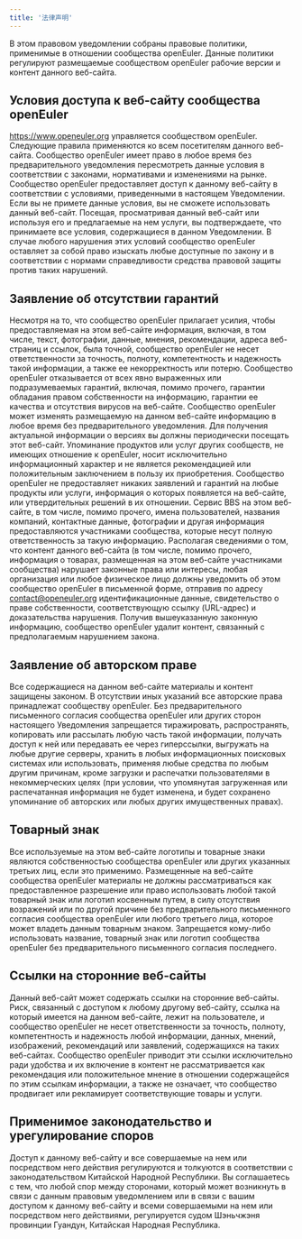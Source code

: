 ```yaml
---
title: '法律声明'
---
```


<!--  TODO: BANNER -->
<script setup lang="ts">
import banner from '@/assets/banner-secondary.png';
import search from '@/assets/illustrations/search.png';

import BannerLevel2 from '@/components/BannerLevel2.vue';
</script>

<BannerLevel2
    :background-image="banner"
    background-text="LEGAL"
    title="Правовое уведомление"
    :illustration="search"
  />

<div class="markdown" >

В этом правовом уведомлении собраны правовые политики, применимые в отношении сообщества openEuler. Данные политики регулируют размещаемые сообществом openEuler рабочие версии и контент данного веб-сайта.

## Условия доступа к веб-сайту сообщества openEuler

<https://www.openeuler.org> управляется сообществом openEuler. Следующие правила применяются ко всем посетителям данного веб-сайта. Сообщество openEuler имеет право в любое время без предварительного уведомления пересмотреть данные условия в соответствии с законами, нормативами и изменениями на рынке. Сообщество openEuler предоставляет доступ к данному веб-сайту в соответствии с условиями, приведенными в настоящем Уведомлении. Если вы не примете данные условия, вы не сможете использовать данный веб-сайт. Посещая, просматривая данный веб-сайт или используя его и предлагаемые на нем услуги, вы подтверждаете, что принимаете все условия, содержащиеся в данном Уведомлении. В случае любого нарушения этих условий сообщество openEuler оставляет за собой право изыскать любые доступные по закону и в соответствии с нормами справедливости средства правовой защиты против таких нарушений.

## Заявление об отсутствии гарантий

Несмотря на то, что сообщество openEuler прилагает усилия, чтобы предоставляемая на этом веб-сайте информация, включая, в том числе, текст, фотографии, данные, мнения, рекомендации, адреса веб-страниц и ссылок, была точной, сообщество openEuler не несет ответственности за точность, полноту, компетентность и надежность такой информации, а также ее некорректность или потерю. Сообщество openEuler отказывается от всех явно выраженных или подразумеваемых гарантий, включая, помимо прочего, гарантии обладания правом собственности на информацию, гарантии ее качества и отсутствия вирусов на веб-сайте. Сообщество openEuler может изменять размещаемую на данном веб-сайте информацию в любое время без предварительного уведомления. Для получения актуальной информации о версиях вы должны периодически посещать этот веб-сайт. Упоминание продуктов или услуг других сообществ, не имеющих отношение к openEuler, носит исключительно информационный характер и не является рекомендацией или положительным заключением в пользу их приобретения. Сообщество openEuler не предоставляет никаких заявлений и гарантий на любые продукты или услуги, информация о которых появляется на веб-сайте, или утвердительных решений в их отношении. Сервис BBS на этом веб-сайте, в том числе, помимо прочего, имена пользователей, названия компаний, контактные данные, фотографии и другая информация предоставляются участниками сообщества, которые несут полную ответственность за такую информацию. Располагая сведениями о том, что контент данного веб-сайта (в том числе, помимо прочего, информация о товарах, размещенная на этом веб-сайте участниками сообщества) нарушает законные права или интересы, любая организация или любое физическое лицо должны уведомить об этом сообщество openEuler в письменной форме, отправив по адресу <contact@openeuler.org> идентификационные данные, свидетельство о праве собственности, соответствующую ссылку (URL-адрес) и доказательства нарушения. Получив вышеуказанную законную информацию, сообщество openEuler удалит контент, связанный с предполагаемым нарушением закона.

## Заявление об авторском праве

Все содержащиеся на данном веб-сайте материалы и контент защищены законом. В отсутствии иных указаний все авторские права принадлежат сообществу openEuler. Без предварительного письменного согласия сообщества openEuler или других сторон настоящего Уведомления запрещается тиражировать, распространять, копировать или рассылать любую часть такой информации, получать доступ к ней или передавать ее через гиперссылки, выгружать на любые другие серверы, хранить в любых информационных поисковых системах или использовать, применяя любые средства по любым другим причинам, кроме загрузки и распечатки пользователями в некоммерческих целях (при условии, что упомянутая загруженная или распечатанная информация не будет изменена, и будет сохранено упоминание об авторских или любых других имущественных правах).

## Товарный знак

Все используемые на этом веб-сайте логотипы и товарные знаки являются собственностью сообщества openEuler или других указанных третьих лиц, если это применимо. Размещенные на веб-сайте сообщества openEuler материалы не должны рассматриваться как предоставленное разрешение или право использовать любой такой товарный знак или логотип косвенным путем, в силу отсутствия возражений или по другой причине без предварительного письменного согласия сообщества openEuler или любого третьего лица, которое может владеть данным товарным знаком. Запрещается кому-либо использовать название, товарный знак или логотип сообщества openEuler без предварительного письменного согласия последнего.

## Ссылки на сторонние веб-сайты

Данный веб-сайт может содержать ссылки на сторонние веб-сайты. Риск, связанный с доступом к любому другому веб-сайту, ссылка на который имеется на данном веб-сайте, лежит на пользователе, и сообщество openEuler не несет ответственности за точность, полноту, компетентность и надежность любой информации, данных, мнений, изображений, рекомендаций или заявлений, содержащихся на таких веб-сайтах. Сообщество openEuler приводит эти ссылки исключительно ради удобства и их включение в контент не рассматривается как рекомендация или положительное мнение в отношении содержащейся по этим ссылкам информации, а также не означает, что сообщество продвигает или рекламирует соответствующие товары и услуги.

## Применимое законодательство и урегулирование споров

Доступ к данному веб-сайту и все совершаемые на нем или посредством него действия регулируются и толкуются в соответствии с законодательством Китайской Народной Республики. Вы соглашаетесь с тем, что любой спор между сторонами, который может возникнуть в связи с данным правовым уведомлением или в связи с вашим доступом к данному веб-сайту и всеми совершаемыми на нем или посредством него действиями, регулируется судом Шэньчжэня провинции Гуандун, Китайская Народная Республика.

</div>
